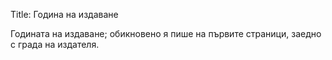 Title: Година на издаване

Годината на издаване; обикновено я пише на първите страници, заедно с града на издателя.
